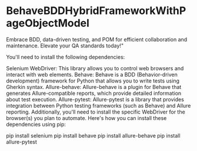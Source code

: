 # BehaveBDDHybridFrameworkWithPageObjectModel
Embrace BDD, data-driven testing, and POM for efficient collaboration and maintenance. Elevate your QA standards today!"

You'll need to install the following dependencies:

Selenium WebDriver: This library allows you to control web browsers and interact with web elements.
Behave: Behave is a BDD (Behavior-driven development) framework for Python that allows you to write tests using Gherkin syntax.
Allure-behave: Allure-behave is a plugin for Behave that generates Allure-compatible reports, which provide detailed information about test execution.
Allure-pytest: Allure-pytest is a library that provides integration between Python testing frameworks (such as Behave) and Allure reporting.
Additionally, you'll need to install the specific WebDriver for the browser(s) you plan to automate. Here's how you can install these dependencies using pip:

pip install selenium
pip install behave
pip install allure-behave
pip install allure-pytest
